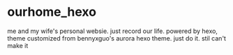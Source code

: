 # ourhome_hexo
me and my wife's personal websie.
just record our life.
powered by hexo, theme customized from bennyxguo's aurora hexo theme.
just do it.
stil can't make it